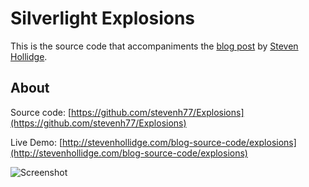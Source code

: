 # Silverlight Explosions

This is the source code that accompaniments the [blog post](http://stevenhollidge.blogspot.co.uk/2012/06/silverlight-explosions.html) by [Steven Hollidge](http://stevenhollidge.com).


## About

Source code:  [https://github.com/stevenh77/Explosions](https://github.com/stevenh77/Explosions)

Live Demo:  [http://stevenhollidge.com/blog-source-code/explosions](http://stevenhollidge.com/blog-source-code/explosions)

![Screenshot](http://stevenhollidge.com/blog-source-code/explosions/explosions.PNG)